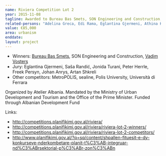 ```yaml
---
name: Riviera Competition Lot 2
year: 2015-11-08
tagline: Awarded to Bureau Bas Smets, SON Engineering and Construction, Vadim Vosters
related-persons: "Adelina Greca, Edi Rama, Eglantina Gjermeni, Athina Kavaja, Bas Smets, Vadim Vosters, Sasa Randic, Jonida Turani, Peter Herrle, Freek Persyn, Johan Anrys, Artan Shkreli, Erind Bejleri"
value: €85,000
area: urbanism
enddate:
layout: project
---
```

* Winners: [Bureau Bas Smets](http://www.bassmets.be/), SON Engineering and Construction, [Vadim Vosters](http://vadimvosters.be/)
* Jury: Eglantina Gjermeni, Saša Randić, Jonida Turani, Peter Herrle, Freek Persyn, Johan Anrys, Artan Shkreli
* Other competitors: MetroPOLIS, sealine, Polis University, Università di Ferrara

Organized by Atelier Albania.
Mandated by the Ministry of Urban Development and Tourism and the Office of the Prime Minister.
Funded through Albanian Development Fund

Links:
* <http://competitions.planifikimi.gov.al/riviera/>
* <http://competitions.planifikimi.gov.al/riviera/riviera-lot-2-winners/>
* <http://competitions.planifikimi.gov.al/riviera/riviera-lot-2-competitors/>
* <http://www.planifikimi.gov.al/?q=sq/content/shpallen-fituesit-e-dy-konkurseve-nderkombetare-planit-t%C3%AB-integruar-nd%C3%ABrsektorial-p%C3%ABr-zon%C3%ABn>
